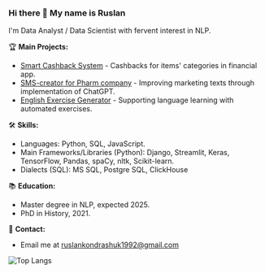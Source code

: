### Hi there 👋 My name is Ruslan 

I'm Data Analyst / Data Scientist with fervent interest in NLP.

🏆 **Main Projects:**
- [Smart Cashback System](https://github.com/AlexStr94/finodays) - Cashbacks for items' categories in financial app.
- [SMS-creator for Pharm company](https://github.com/GoodchildTrevor/Pharm_SMS_creator_with_ChatGPT) - Improving marketing texts through implementation of ChatGPT.
- [English Exercise Generator](https://github.com/GoodchildTrevor/English_Exercise_Generator) - Supporting language learning with automated exercises.

🛠️ **Skills:**
- Languages: Python, SQL, JavaScript.
- Main Frameworks/Libraries (Python): Django, Streamlit, Keras, TensorFlow, Pandas, spaCy, nltk, Scikit-learn.
- Dialects (SQL): MS SQL, Postgre SQL, ClickHouse

📚 **Education:**
- Master degree in NLP, expected 2025.
- PhD in History, 2021.

📧 **Contact:**
- Email me at [ruslankondrashuk1992@gmail.com](mailto:ruslankondrashuk1992@gmail.com)

![Top Langs](https://github-readme-stats.vercel.app/api/top-langs/?username=GoodchildTrevor&size_weight=0.5&count_weight=0.5)
<!--
**GoodchildTrevor/GoodchildTrevor** is a ✨ _special_ ✨ repository because its `README.md` (this file) appears on your GitHub profile.

Here are some ideas to get you started:

- 🔭 I’m currently working on ...
- 🌱 I’m currently learning ...
- 👯 I’m looking to collaborate on ...
- 🤔 I’m looking for help with ...
- 💬 Ask me about ...
- 📫 How to reach me: ...
- 😄 Pronouns: ...
- ⚡ Fun fact: ...
-->
